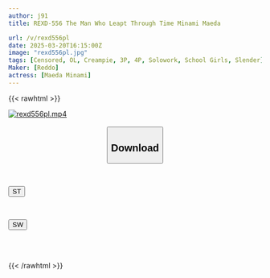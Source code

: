 ```yaml
---
author: j91
title: REXD-556 The Man Who Leapt Through Time Minami Maeda

url: /v/rexd556pl
date: 2025-03-20T16:15:00Z
image: "rexd556pl.jpg"
tags: [Censored, OL, Creampie, 3P, 4P, Solowork, School Girls, Slender]
Maker: [Reddo]
actress: [Maeda Minami]
---
```



{{< rawhtml >}}

<div class="video" data-videoid="D4bvd6JzajTk1yB">
    <a href="javascript:;">
        <img src="/v/rexd556pl/rexd556pl.jpg" width="WIDTH" height="HEIGHT" alt="rexd556pl.mp4" loading="lazy">
    </a>
</div>

<script type="text/javascript" src="https://j91.asia/asset/on-demand-st.js"></script>

<br>
  <link rel="stylesheet" href="https://j91.asia/asset/bs5.css">
  
  <center>
  <button class="btn btn-primary" type="button" data-bs-toggle="collapse" data-bs-target=".multi-collapse" aria-expanded="false" aria-controls="multiCollapseExample1 multiCollapseExample2"><h2>Download</h2></button></center>
</p>
<div class="row">
  <div class="col">
    <div class="collapse multi-collapse" id="multiCollapseExample1">
      <div class="card card-body">
	      	      <br>
<div class="buttons">  
<p><a href="/v/rexd556pl/st.html" target="_blank"><button class="btn-hover color-3"><i class="fa fa-download"></i> ST</button></a></p></div>
    </div>
  </div>
</div>
  <div class="col">
    <div class="collapse multi-collapse" id="multiCollapseExample2">
      <div class="card card-body">
	      <br>
<div class="buttons">
<p><a href="/v/rexd556pl/sw.html" target="_blank"><button class="btn-hover color-2"><i class="fa fa-download"></i> SW</button></a></p></div>
<br><br>
      </div>
    </div>
  </div>
</div>

{{< /rawhtml >}}